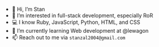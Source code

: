 - 👋 Hi, I’m Stan
- 👀 I’m interested in full-stack development, especially RoR
- 💻 I know Ruby, JavaScript, Python, HTML, and CSS
- 🌱 I’m currently learning Web development at @lewagon
- 📫 Reach out to me via `stanzal2004@gmail.com`
